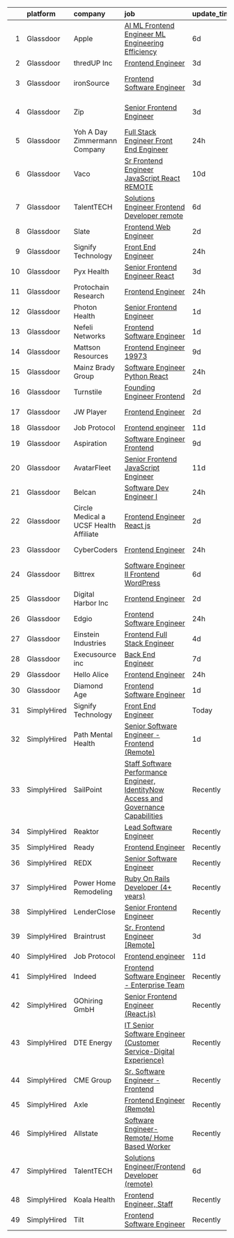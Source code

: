 

|    | platform    | company                                  | job                                                                                                                                                                                                                                                                                                                                                                                                                                                                                                                                                                                                                                                                                                                                                                                                                                                                                                                                                                                                                                                                                                                                                                                                                                                                                                                                                                                                    | update_time   | location                     |
|---:|:------------|:-----------------------------------------|:-------------------------------------------------------------------------------------------------------------------------------------------------------------------------------------------------------------------------------------------------------------------------------------------------------------------------------------------------------------------------------------------------------------------------------------------------------------------------------------------------------------------------------------------------------------------------------------------------------------------------------------------------------------------------------------------------------------------------------------------------------------------------------------------------------------------------------------------------------------------------------------------------------------------------------------------------------------------------------------------------------------------------------------------------------------------------------------------------------------------------------------------------------------------------------------------------------------------------------------------------------------------------------------------------------------------------------------------------------------------------------------------------------|:--------------|:-----------------------------|
|  1 | Glassdoor   | Apple                                    | [AI ML   Frontend Engineer  ML Engineering Efficiency](https://www.glassdoor.com/partner/jobListing.htm?pos=104&ao=1110586&s=58&guid=00000182d8ff89a5a165eec0a18f31e8&src=GD_JOB_AD&t=SR&vt=w&cs=1_2591236b&cb=1661498002146&jobListingId=1008082141341&cpc=334ABAF5D42DC775&jrtk=3-0-1gbcfv2e82272001-1gbcfv2elg2ok800-61bc0d250b409e0a--6NYlbfkN0BvKrLyj5gPmtZO9T8euul8TCxuuKNOtzRJOomxnwSEodTz2Bc-sPZl1dBMH13w-jPYpfXuwdePWwWITSluRfSbT7De9ecB7mzpFSZNZA2HVaClNEc5rYcD9Lj0GzaPfSQMwF3uFe3zg9ezPf6aOeizb3Illop0EMnbIkm597I6_SNABYauaULUCs3p-sRsiGXZPMZMaB2oPa2kQXaxDSEbSY4sH7kwTMua2-b9YzhZc4w79sxftKh6v7XXl5MnYR__shwMQ7HxDnipVPYS4stwjlQESi8KEkDDWmZGWqhrlzm0IlLue44moeDT6xg6rvswX3smGSUgy0sN9R5L0nh-BGOsoo_wOdPKcEzGXSEE6vRM2QejMPyi-HUj_WsfX81Tn_a9GJzaoZEPa8RB3B6Zpdlw8_wXVAmd_hhJLeQ1FCviB9qcQBWHfx7IN6ZJnT1QS_T9l2akdmogQN1Zj0z3d273dmOrZCRl6VN3XMdv8b1-eBI0X559xpYub4hznfkQcdzfR5r-hGS48x32vnNtj2UbODSaxgoduDaYoskplMRPQbxb5HDfA13W9EtdbrFp6aAwmiAaf7m89Lk4oggK5gU7OarD8_cjakUDadp9kqPzGBbs1A57mufrgcK9W2hkaBhAkopwHIJxg8OVTN9fxfOGEiVhSbHo02PwD8FSShowYdAqRukRPGz8sKnCdb8R2SYArE45YWQpGXHnqwp-3ielROWOqaz7pGMWkkCoadFg8kjN_rM4k4Ir81HgClVCGlG1bY3o70vGWRtYnR2r_6NHw8DNfB0CzxJGIZKgI-hHTU9QIymv1uGi3a6KjGfCZtehOcKD8qiaz1PrQN0wFa3-NH8JL2roX8b68vTmtU06iAlKA9FQp_cCvsPZ-1Jwcvt7qUmdiV1vYj8bm-6qdxh7oELe_UkRfDE8jXEHVwolId9aYsB1har1RuuRAm_6zir17ZhRDSkPrEVumxaG3ac8IQhLQO5DtFXnj21LAQ%3D%3D) | 6d            | Seattle, WA                  |
|  2 | Glassdoor   | thredUP Inc                              | [Frontend Engineer](https://www.glassdoor.com/partner/jobListing.htm?pos=128&ao=1136043&s=58&guid=00000182d8ff89a5a165eec0a18f31e8&src=GD_JOB_AD&t=SR&vt=w&cs=1_a34bb20d&cb=1661498002148&jobListingId=1008086760048&jrtk=3-0-1gbcfv2e82272001-1gbcfv2elg2ok800-6e44b37b8cae3eb2-)                                                                                                                                                                                                                                                                                                                                                                                                                                                                                                                                                                                                                                                                                                                                                                                                                                                                                                                                                                                                                                                                                                                     | 3d            | Remote                       |
|  3 | Glassdoor   | ironSource                               | [Frontend Software Engineer](https://www.glassdoor.com/partner/jobListing.htm?pos=127&ao=1136043&s=58&guid=00000182d8ff89a5a165eec0a18f31e8&src=GD_JOB_AD&t=SR&vt=w&ea=1&cs=1_871a0e60&cb=1661498002148&jobListingId=1008086404116&jrtk=3-0-1gbcfv2e82272001-1gbcfv2elg2ok800-4e2ffc2723622893-)                                                                                                                                                                                                                                                                                                                                                                                                                                                                                                                                                                                                                                                                                                                                                                                                                                                                                                                                                                                                                                                                                                       | 3d            | San Francisco, CA            |
|  4 | Glassdoor   | Zip                                      | [Senior Frontend Engineer](https://www.glassdoor.com/partner/jobListing.htm?pos=130&ao=1136043&s=58&guid=00000182d8ff89a5a165eec0a18f31e8&src=GD_JOB_AD&t=SR&vt=w&ea=1&cs=1_d4ef3be9&cb=1661498002148&jobListingId=1008086598260&jrtk=3-0-1gbcfv2e82272001-1gbcfv2elg2ok800-93b838caaea24ab3-)                                                                                                                                                                                                                                                                                                                                                                                                                                                                                                                                                                                                                                                                                                                                                                                                                                                                                                                                                                                                                                                                                                         | 3d            | San Francisco, CA            |
|  5 | Glassdoor   | Yoh  A Day   Zimmermann Company          | [Full Stack Engineer Front End Engineer](https://www.glassdoor.com/partner/jobListing.htm?pos=112&ao=1110586&s=58&guid=00000182d8ff89a5a165eec0a18f31e8&src=GD_JOB_AD&t=SR&vt=w&ea=1&cs=1_20e364b5&cb=1661498002147&jobListingId=1008094059272&cpc=AF02A54CD0F60729&jrtk=3-0-1gbcfv2e82272001-1gbcfv2elg2ok800-c97a6269b3976a89--6NYlbfkN0Ae6Qmv8rNb3d5rEsMPL_plhvilYeiJERi7JqghURwQ9bq2mHgMGRGPHap0kt02TPjgi4cuscIjSjID7ysNlPrtbfOLBEaDUkuee-HlYfX2k6TfpgVksXVvm-VnEYx-rZRfZiZ-GmqxNddmiPCRcJOxMqZ_YKge0gJLP4c2g7_BSNGgcnpJ7fboIosrBsBks_ijpD8dy2W-UP4jtFCuqTrLw4ei6mUFrPG2hL7fphxwFugsXAuQcA160bPcPlMmuZZFpJiyAQtRwavS1G99PyzWavuDzGV2n_DwYVUuSYPfyKy8Bh7EP4DYP3zHu2vidNWSJM82a8FFXwNzWXS-46APf8PsGlK67Hgy9rJl0iurtRAhd-kc3Vp4Mqzr6TLUJ7aFOjB4IyzAIM21Hwi_CuplO0iJyvRU2p1uWVgzd2g8QK15244gOYrL070Cs6lcbHODMPGzKgNu7XzhPLqncrJ7KQjcDPp5HEeV1SjnI2I515o1KezGIkF3)                                                                                                                                                                                                                                                                                                                                                                                                                                                                                                                                      | 24h           | Mountain View, CA            |
|  6 | Glassdoor   | Vaco                                     | [Sr Frontend Engineer  JavaScript   React    REMOTE](https://www.glassdoor.com/partner/jobListing.htm?pos=116&ao=1110586&s=58&guid=00000182d8ff89a5a165eec0a18f31e8&src=GD_JOB_AD&t=SR&vt=w&ea=1&cs=1_4c8d4e0d&cb=1661498002148&jobListingId=1008072262614&cpc=2CAED5C921A5F994&jrtk=3-0-1gbcfv2e82272001-1gbcfv2elg2ok800-b9519da42cb74c9a--6NYlbfkN0D_sybMACCpf9B-677oK5j6rPldVB6BlrVvFjO_o-GJZbzuF-qh4PxErFUqfUsv_6s_Tc2Li11fxdchNZKwUzmqSIGMwH5KgljcYSzbARO3me1OrxgMBizOIsgX97LmFYsXkE3K5jZjX4QDRC3iBhKLhxG4uy4_dJqJAVVYIQmeoKG3OhCIDev10OMovfD53ZM_53y7T_JYw7fIJnkAhsFUQigvjAfN_0b8IY7hHn4FWC1il8sYfEePEacwUVWr72DWNb1sJ9ovsxh3f6zmXUtNUkiv4z5y3jENLjREwEH_kWq7cfYxGDLIvSQaBmnA76TV4ghgzm66apbmUARgtyGqwmCZnUpBkBpBKT6KSJW6qXDVThGOfjYajyGUkbzOMYV9kvVRzNZNkCaXPtkII6VjVmxFGi1Sr7nKk_tgeCF4XH4-Zgo2kLaS8oSqGBdGg-g-Nltqqjf_CPx65ytYLtPEZgbhQmKUR4j6ABUrn7LqJBx21zSW662_dchrBSR_bGUwi_nhzZAkK_TIutUcFpMa_sOWt0LUEDevlOK5z-PWKw%3D%3D)                                                                                                                                                                                                                                                                                                                                                                                                                                                              | 10d           | Remote                       |
|  7 | Glassdoor   | TalentTECH                               | [Solutions Engineer Frontend Developer  remote ](https://www.glassdoor.com/partner/jobListing.htm?pos=119&ao=1136043&s=58&guid=00000182d8ff89a5a165eec0a18f31e8&src=GD_JOB_AD&t=SR&vt=w&ea=1&cs=1_f00c4fb9&cb=1661498002148&jobListingId=1008081208256&jrtk=3-0-1gbcfv2e82272001-1gbcfv2elg2ok800-b2eee3a53e61bbf3-)                                                                                                                                                                                                                                                                                                                                                                                                                                                                                                                                                                                                                                                                                                                                                                                                                                                                                                                                                                                                                                                                                   | 6d            | Atlanta, TX                  |
|  8 | Glassdoor   | Slate                                    | [Frontend Web Engineer](https://www.glassdoor.com/partner/jobListing.htm?pos=109&ao=1110586&s=58&guid=00000182d8ff89a5a165eec0a18f31e8&src=GD_JOB_AD&t=SR&vt=w&cs=1_941fd1b9&cb=1661498002146&jobListingId=1008088525649&cpc=2CAED5C921A5F994&jrtk=3-0-1gbcfv2e82272001-1gbcfv2elg2ok800-df80da8fb21c9e0c--6NYlbfkN0DG4ntHtB_rMsnfhgmnSvK2brktLme1L4SiDeJjQ-izrVOLqRJ5-yjEhSyAj73O13SMbSU5XTeruXo046-7Zytqn_2j9I3XShaX-q75Uo5BujwgcaHIxF1doGFIbrBs-aKFMB9yi6GL1O3tObZnht7U_LFoH9MnxShUOvWBzuRFYh_7APxyxTTh6rwc0KSRL6wirt_6ngVVJl1uQCvC-a328qmv-2R_aOTwVj0mpu8gBm4UmDU58G3vVpaaLooEJHDDtR4LYEOnfWMq0nfbYFIcQhF5nG4J4DEFhxXYtSCxaaZPkcJeULewUDiy3kA7u6_g-_6CwtxEhOp_lLn8-jRPF76437LS9ZTJRspW_o0jAbmpkYTwsc8kQwQEQUs8BnyFisrncM1iR7eQtM1-WHEB9op9wny1Fj_EXpuOaxU7lvj83Y4DbSKN0adBA_EZTHv3o_I2LLcfyxGj8c9Sh8qq15dYFkVWECUdjLGEIjcNY210h-g1AEASQAw0jxzLQxDnjaufPi2Uti3RdiOo5vQv97SS62lHPlCKHllYC5U0KP60zKfqiOPPWTOiD_9CVq4-TRKYMiSJz7CPy2Ob6pT3DrE18VEI2Vud35GJ2HoIjgmYx1ri3hvbYabenqbhj54abIL3-Lq7EZ5ef9qej42lI4xEtiI9pkNM2NuaP1S7-v0Nqs3KJZMWovI_ALc6gIk5ETsr6kkWx2aXL1bPColEeI10t18sNxN74ISE5CTFfXCfxtLvmBJEHaxJbcOvDBd0DV2G33AZtf9tn6aZj_njdt-7gc8k5C8g4yRyvN3bOpWz0SxlQKEsXv6CgDB7DiXupyfxtVYTfrzumzmCnTtM_OXp4DWFz9C7vtlwfiQv8eYkNg48Xn9HP6VGK5p6qA14L5j8rrQcS95T1wO6DjOMOv3b8Hx9CEWo0F02VrvXOc7cUcw5oQqcw9cGKfDZqfA%3D)                                                                              | 2d            | Remote                       |
|  9 | Glassdoor   | Signify Technology                       | [Front End Engineer](https://www.glassdoor.com/partner/jobListing.htm?pos=122&ao=1136043&s=58&guid=00000182d8ff89a5a165eec0a18f31e8&src=GD_JOB_AD&t=SR&vt=w&ea=1&cs=1_a467e4ee&cb=1661498002148&jobListingId=1008093901858&jrtk=3-0-1gbcfv2e82272001-1gbcfv2elg2ok800-bb5e1aaf8458807c-)                                                                                                                                                                                                                                                                                                                                                                                                                                                                                                                                                                                                                                                                                                                                                                                                                                                                                                                                                                                                                                                                                                               | 24h           | Remote                       |
| 10 | Glassdoor   | Pyx Health                               | [Senior Frontend Engineer  React ](https://www.glassdoor.com/partner/jobListing.htm?pos=101&ao=1110586&s=58&guid=00000182d8ff89a5a165eec0a18f31e8&src=GD_JOB_AD&t=SR&vt=w&ea=1&cs=1_baf2b6ef&cb=1661498002146&jobListingId=1008086409442&cpc=9DC6E4D8324653EE&jrtk=3-0-1gbcfv2e82272001-1gbcfv2elg2ok800-d610e395eb3bedaf--6NYlbfkN0BDEqo3--DVc-muy2H4VdRB4G8iRGn1AMUyRysTnvI1JCDrBMuDD3ZhpQMYmQGHQH1CgrkJlpzv0YIvuozArQQEDTN3IhzX6BW5CITqs1LN1gU7-Uyh5aBEdYlJ138WX6fPuWf1BY_M__pgmTes4U62Cj7g37Tita2iX8IAlINw0ZHSdeEfSP9r8M_6BrMvM5cOmp_0PGdoEuj67eH-tW86TsVro1NHfPM6q1La1TDGIJ1gGVBlakosbwwbDf4BUOgIfaSKUtDlznc1Gd52EEgcPip50yR1lKmQ49V7KbKJPeTXkksghRQsZBIe4DWe85JUCqWG7rbp5zq62od39dN5SWJ7YNdSbYIzNZggvSrvW-1N6MWblvmBEHeLHGlzSoBXyK0C8wjuyXYqWHeLTx4odtlbdNhjIemgBhR_oulqF4m73nXauKMgY8XDWFsK8Ijg_B5halnngWdtfhihwR9e6Z3bv-_0yflQm5hHYwWnP-ZPSWn7nIoQz0XY7uLYMM-m6QyNWQ9hSw%3D%3D)                                                                                                                                                                                                                                                                                                                                                                                                                                                                                                                | 3d            | Remote                       |
| 11 | Glassdoor   | Protochain Research                      | [Frontend Engineer](https://www.glassdoor.com/partner/jobListing.htm?pos=117&ao=1136043&s=58&guid=00000182d8ff89a5a165eec0a18f31e8&src=GD_JOB_AD&t=SR&vt=w&ea=1&cs=1_f95fd1e3&cb=1661498002147&jobListingId=1008094876815&jrtk=3-0-1gbcfv2e82272001-1gbcfv2elg2ok800-3b7964ead90046fb-)                                                                                                                                                                                                                                                                                                                                                                                                                                                                                                                                                                                                                                                                                                                                                                                                                                                                                                                                                                                                                                                                                                                | 24h           | Remote                       |
| 12 | Glassdoor   | Photon Health                            | [Senior Frontend Engineer](https://www.glassdoor.com/partner/jobListing.htm?pos=107&ao=1110586&s=58&guid=00000182d8ff89a5a165eec0a18f31e8&src=GD_JOB_AD&t=SR&vt=w&cs=1_509660c2&cb=1661498002146&jobListingId=1008091253079&cpc=2CAED5C921A5F994&jrtk=3-0-1gbcfv2e82272001-1gbcfv2elg2ok800-0cca393ad2e3bad3--6NYlbfkN0DG4ntHtB_rMsnfhgmnSvK2brktLme1L4SiDeJjQ-izrVOLqRJ5-yjEhSyAj73O13QTgEvrYdK-Cy2u0_twGzZYf0AMIM44yzQsugnEm8hdPMCX4bL0XykLfupdmDKjGsHXpL8PX44St1IAqeoY10MKzIjsDEmruIJqgXbd3i0m3gyKeoA6E_xC5euF1r4nQ_eeyDAYzUf1tO33Helq6gjYjp_00FfUvU5urORydfQKojyw1P6I1b1CLWQjGL0uk4pBc-LhZcvBG0snZID6FCch8DcXAvmqp4keSnXWeHcpfY_oklH9L104PZ20FO6P8wRHGZZGtnuK-ODHQvCsCFrhihs_SZURLJbXqsIVQA6LWLeFHi1FLvKD0-3SuOtW7UwbIypmlpJ1C6OzvmgnW4qYYkESZr_dANqj3JszXCIGobfYXJNaKcVPuf0IJ047JGQ1bZEzUyVo8fZS2JL5rfUVpMFuWsIh7lSi4jbdUGF-Km7MRiMYwCN64tsJJ-DqoNNKryCSeHgIGUMjp_NbX1jrOWZR8OqZvdmqjzAGc_mQmXiSigH8C8mczBg8N8z4g9xHaX17_F0hTNXyWIhPxN-GSsNkAiPwF0danuEc57newpxKoO4dk1O-TimG0IYXnBqQp6J3BGWgCkqz0LKGVOTHBqrTB23zqxhG7P6zWiQPPridKehNp5o-szXya9ZuNq9FPHjhXONGC2t-z_ToC9wlgnPLxaG6VCtb89YLY4jo3CWNjeanMhAtb_yBDTx4NH7ZWtbuuAFF_onplo4NDQH8NYKI0nSCEAi2n1nprMZxnXgMmNP8z8URG0InFCk9N40Wsqg3qFmAm1ohrHKqILs9si2Dm7TfZTfUmVVBH_uL-uwUMs2cSMwoWBLeHbOiil-_1XTZ4RcHb7A5uHIW8Zed2T3QSvQWgrqAbP0CUwVFVG9SiqWiMpTrwVOa2KgaOczqv6CnS_dxDooqoJkUeM40)                                                         | 1d            | Brooklyn, NY                 |
| 13 | Glassdoor   | Nefeli Networks                          | [Frontend Software Engineer](https://www.glassdoor.com/partner/jobListing.htm?pos=121&ao=1136043&s=58&guid=00000182d8ff89a5a165eec0a18f31e8&src=GD_JOB_AD&t=SR&vt=w&ea=1&cs=1_7218edde&cb=1661498002148&jobListingId=1008091613057&jrtk=3-0-1gbcfv2e82272001-1gbcfv2elg2ok800-09f02e7da83d16e2-)                                                                                                                                                                                                                                                                                                                                                                                                                                                                                                                                                                                                                                                                                                                                                                                                                                                                                                                                                                                                                                                                                                       | 1d            | Remote                       |
| 14 | Glassdoor   | Mattson Resources                        | [Frontend Engineer   19973](https://www.glassdoor.com/partner/jobListing.htm?pos=111&ao=1110586&s=58&guid=00000182d8ff89a5a165eec0a18f31e8&src=GD_JOB_AD&t=SR&vt=w&ea=1&cs=1_589656b0&cb=1661498002147&jobListingId=1008074116931&cpc=9DC6E4D8324653EE&jrtk=3-0-1gbcfv2e82272001-1gbcfv2elg2ok800-0a00a1491b6a5ce7--6NYlbfkN0DoFs6WlAcF-9rlb0mQNJgEdO4ygxmYB9kVlugPervFNJgAbE9jgY8GUQwiNDcz4EUKR8PdUcyf-VNWI6AuDvUkfxpNhtGaNV5cQCjdB051Mo02_MpHvgyOZvIn0ijvxKvElIJ4RuI63bP0TH3FcrNAG2S-xyoC_S9UwtJ6BNM_w8dMRF17Vwi9n_DU3ijUHfxtQz8U0_C16OgI6Sgd7zRy2IoA2Fb6LdTmzsL4qPy9EH4zTKcDGit-6R1cAR_xeASktsv9fIg3RRZqa5-5Zcq4GUV3zIPUJnuFo-X27J5U2CxCBw16k0P6nnG7nn3RsgCPrkiRiTVFWjaQDF3CI_ds1J6TyxMbsLDFP5XcwXtkIGHXi38J-FD2S2lrj5RA7luiteASCgiGvNPypZqe3edD5VTef6x_MbMcx12pKs85T3xWs58HhsbzWTPRJZWs8mwuoThVE1zd4UdGNA3zJQoCxlj_Qv1ApF4UzOTeA6DUMibDRU4tnL7eTuPxDiE4fC4%3D)                                                                                                                                                                                                                                                                                                                                                                                                                                                                                                                                     | 9d            | Boston, MA                   |
| 15 | Glassdoor   | Mainz Brady Group                        | [Software Engineer   Python   React](https://www.glassdoor.com/partner/jobListing.htm?pos=108&ao=1110586&s=58&guid=00000182d8ff89a5a165eec0a18f31e8&src=GD_JOB_AD&t=SR&vt=w&ea=1&cs=1_119e3989&cb=1661498002147&jobListingId=1008094345221&cpc=59DF70BB7E75A6DF&jrtk=3-0-1gbcfv2e82272001-1gbcfv2elg2ok800-e2d868b47bbf5e69--6NYlbfkN0AmBvT8mmb9xI3Fj7UxKkF4Cq8RZh4Va6i5lMeIN2RcgAy859lTEF7wL6pXGTyUwoQbi3iaPpGbOKWbXl5CeW3tpBr3yUZGQJNT8AfUAe__MWp4ZrdqoB9pjy5vlPaDW9pO6ALzoXbAnbyStP2-3MO_aZNKyruhIgSWLw_S4ljMiyxT5ssDwpIDmdIIwH0P7JAfYDW4UP2Ko5Bk9sE8vNcQwlzNxxuZZKrfm3u40qrm-d2ORzUeermLGfoBRzwMpbAFVPv-RnX-dgFd8oR1SY_x_tSkWbOI8Q4E2m6NxnVL5bOjhxpRMDjT74EW-Z0VliTOTUzkGAc43YCaMjHbaZJrr1l87b9QrJaYTNQFTbTz4oaHC-DiLDGaxmOuxvczkEmGR7XMJplVdwfw8J1Zpt37JAFIHNYhwNtkpQJQJGF7wcqoiiuA8pk6QxZAZzuCk8U7jdfBu4pYJZoMcxLozrtDbHugtHJhLwdnPhUw5DlksEcUhgyCiMsgkF_u7EHCNp6uJYxubgfItA%3D%3D)                                                                                                                                                                                                                                                                                                                                                                                                                                                                                                              | 24h           | Remote                       |
| 16 | Glassdoor   | Turnstile                                | [Founding Engineer   Frontend](https://www.glassdoor.com/partner/jobListing.htm?pos=124&ao=1136043&s=58&guid=00000182d8ff89a5a165eec0a18f31e8&src=GD_JOB_AD&t=SR&vt=w&ea=1&cs=1_623235e5&cb=1661498002148&jobListingId=1008088948380&jrtk=3-0-1gbcfv2e82272001-1gbcfv2elg2ok800-4e156d72d90a34b8-)                                                                                                                                                                                                                                                                                                                                                                                                                                                                                                                                                                                                                                                                                                                                                                                                                                                                                                                                                                                                                                                                                                     | 2d            | Remote                       |
| 17 | Glassdoor   | JW Player                                | [Frontend Engineer](https://www.glassdoor.com/partner/jobListing.htm?pos=123&ao=1136043&s=58&guid=00000182d8ff89a5a165eec0a18f31e8&src=GD_JOB_AD&t=SR&vt=w&ea=1&cs=1_f0bd64a4&cb=1661498002148&jobListingId=1008088579198&jrtk=3-0-1gbcfv2e82272001-1gbcfv2elg2ok800-8fe0483dab920852-)                                                                                                                                                                                                                                                                                                                                                                                                                                                                                                                                                                                                                                                                                                                                                                                                                                                                                                                                                                                                                                                                                                                | 2d            | New York, NY                 |
| 18 | Glassdoor   | Job Protocol                             | [Frontend engineer](https://www.glassdoor.com/partner/jobListing.htm?pos=120&ao=1136043&s=58&guid=00000182d8ff89a5a165eec0a18f31e8&src=GD_JOB_AD&t=SR&vt=w&ea=1&cs=1_7f812844&cb=1661498002148&jobListingId=1008070616623&jrtk=3-0-1gbcfv2e82272001-1gbcfv2elg2ok800-7017c6263bebbc73-)                                                                                                                                                                                                                                                                                                                                                                                                                                                                                                                                                                                                                                                                                                                                                                                                                                                                                                                                                                                                                                                                                                                | 11d           | Remote                       |
| 19 | Glassdoor   | Aspiration                               | [Software Engineer  Frontend](https://www.glassdoor.com/partner/jobListing.htm?pos=110&ao=1110586&s=58&guid=00000182d8ff89a5a165eec0a18f31e8&src=GD_JOB_AD&t=SR&vt=w&cs=1_9e4d3f1a&cb=1661498002147&jobListingId=1008073833516&cpc=9908D8D4413DBB8A&jrtk=3-0-1gbcfv2e82272001-1gbcfv2elg2ok800-58ac68753981d004--6NYlbfkN0DG4ntHtB_rMsnfhgmnSvK2brktLme1L4SiDeJjQ-izrVOLqRJ5-yjEhSyAj73O13S_IEOR7_PpnUJf2Z0glpz2phsUgmyeFfbjS32I0HwhgCkcLqJ_uDKd3HErx9D9CBaa0pLqrhau9cn0tXtfDObqgH98Lmrm7fxkPCdcAmKjz-tpQ2dmVGyondc7uTF9J6mBkZPnRNsSDiIV1cNZ01dsSBtMrPHzeIIq4EuJ6jGkQsBznftjQnGFZkyxmTXmy2znFs3YenkG4W0Nli-D7vjKfgGAmI7FYFkJo2G9hNLl3PgrQDDCTQy8belara4fgC3xhfrcZha-H6OeYHNPdpS2pizEDT6zV-8NVyIeS-k2ZqKTFP3p7PPP5KIXUUCKYP0BSf6Rateu-22kF3sv9gitZwYmloj35dM-ncRpQL4kBDev1_-fKq9aSa513VeTrP546fRGUDWmFnPuagrqSey5rgYw7Z4DxkwM1HIj0YXuWfbJbwQCVlceh7Jh1i08aNDIdWvCDlVHhzAu64R4N6EqS68vzQMUfdY1aMDgHrPFmw330cN2PPT62VFUK7qrB06Fx5EC5TAepGiX5fGxs9S5H7YBwbnLPknGQIjsousPGnr0fDZWVJaGzXdBexdPZmA2alNo_4jMUBOc1-QX7CI5ytQuOBZXcnOUrgZz6YdO0iS0k5OqxrSe_fyF_8BYy5klUNKkdbV1PcKiu5h-nK_WLYwq_SY4pse5pdOyvxnOuIvaTEZxts9k0cGf9bk4JzFl88q66gN2Mrk2YVtFoaumxFGNPJhkSjEyQVtf7mnqBqdRzDqbiw5QyXMWB2tRVJ05K8307vKBAQJQ9wqZw8oaWs1eEt69d41PMVJN4n-mb9loQhDrWSqUEJSj7oIq0FWEknu2PZhQ0K7ekr8_pYjEYM35-s_WQtentG8khGcd2r6Llq_v5yykUTgAeryKY37ZsmtbbdAd0mftmxHwJ8Ramc5z0wwTnm4%3D)                                        | 9d            | Remote                       |
| 20 | Glassdoor   | AvatarFleet                              | [Senior Frontend JavaScript Engineer](https://www.glassdoor.com/partner/jobListing.htm?pos=103&ao=1110586&s=58&guid=00000182d8ff89a5a165eec0a18f31e8&src=GD_JOB_AD&t=SR&vt=w&ea=1&cs=1_e0bfa2db&cb=1661498002146&jobListingId=1008070391436&cpc=9FFE37255B2C047E&jrtk=3-0-1gbcfv2e82272001-1gbcfv2elg2ok800-27f626273cf28d3e--6NYlbfkN0Bu-RUGtz6mg5En22UjlbptoWRwxvywIwtZgNbXqcbXlzG4mmBgDXoYWnM0nGrcqywPJm_UI2t0mATlqjWv0y_ZHpkmQH4AzzRiAC3V4sI3wPsvG5uCzfL5Nnq2ebDOUmPExLjgcSel4uFZRSeoRBtGR-1MUuFDJ4TPDuksGiiomHhSd27h6yF0xzgpNEx2DWlhL5GAd-Uhdt3OimE10aCGDgJnHmWWffjoX1JOH8BmwD3afXtcKZRLmGNCTMK3kJGZc4y8-rXILpfScgCgGbzT_kNjWbA0xnalxCe6ZVLjdRsQKNWgUkZqlZ8EzH4p2qYDAi5ymCqC8aI63kpb2Y2I6vJFZVjIHURFWHErZW-oC5tUgpvWmNayjGxW3kjJEUTtaERWwlSjKu2JiesBWibAwsMdxSV3Oh8gXnWenpvaEuBPz-JeVt1HKSM8E_pVQt1fPsMogmm2qfJs2wL8Ei6cVtwJwsN6wwUQK_lNQiVb8EkI0o9Il9D0tSteuGxa0VgHZFuO4SqZW9kT57XNu9Vu)                                                                                                                                                                                                                                                                                                                                                                                                                                                                                                         | 11d           | Remote                       |
| 21 | Glassdoor   | Belcan                                   | [Software Dev Engineer I](https://www.glassdoor.com/partner/jobListing.htm?pos=114&ao=1110586&s=58&guid=00000182d8ff89a5a165eec0a18f31e8&src=GD_JOB_AD&t=SR&vt=w&ea=1&cs=1_691e550c&cb=1661498002147&jobListingId=1008095072305&cpc=0FE1F5EA2BC84A01&jrtk=3-0-1gbcfv2e82272001-1gbcfv2elg2ok800-0f3ce4a88f893292--6NYlbfkN0DXzDzZ1Oulz9LSjzVbF8otUHEujJfFPwzVdyJWZPnyGP21i8g1idx-A-BThzGW7o83GT0gf0GDsVbJ3b0wR_D-hJJ5D6KiUNL_YL06JdPGEpRZjz1pz6Q5b4zgviG4KEP3lEZTh6N-oIkoZ3SYPqHIH4stOBiKstkZCuS4nK80D4ckAJDGF2YGQvxjfnU_s9fPT-j9aPtAWZEvrwcGCj31qyO9OtvTaLIIkBdWR9pHuULr5yFbRZQAawXMe0QRf2tZUU7-pwIld4GUXumkYNI5nwOSVuOHghf37Qy8qU2R0u6kJM9lHYm0JTsqEhFC2ojYgQA6NwsoOiB2pKB3S2GX9x9rw4Qapcfs-47mGN8qFnb0g9yk9G0Ua-9a0Fs-L5NuvJmXxqVuSoNG9-kBUtVToCQs8_YhjKcbMhGwMdGlhQHhdzd5QdWz0E8PX8G6B-sxVyRPL7l0lpQHD-NwFOyvhJLDVtxo8LpNZ-VdQp-4Ali8r0Z6JdiQLs6MMUPVVtFtTbTwH62scDH3E37tf16XElVgPi2Xqo9zOy5cV6Lca41HliF6T0uryeASDSQIwmWJrIREfctg8KJpPlcYQx0NA8GxZRZLO7KKh-TMdb-VQW5SMc_y2AuXmDM_8iD9OHXkuhHSWzvhTg7_0yOyKNOPySr_HZqfCnYeD7k7m1ey0yyxz5Sy1_yT4_989OXqs2WTjJLcR1i4UpvO-nHRAZsBQB48Q3esS__Ccs19sByGxEaW8bn0rFT6Yo37eSuAUpdX52yY8D5ZkoQ0v6Sus3Z05SI8D1bWlDoSQj1H1qFCNiC6sCDBl9K2TieVPuN7yiFSWPcfYmRMru32MjhHMkuu)                                                                                                                                                                                     | 24h           | Seattle, WA                  |
| 22 | Glassdoor   | Circle Medical   a UCSF Health Affiliate | [Frontend Engineer  React js ](https://www.glassdoor.com/partner/jobListing.htm?pos=125&ao=1136043&s=58&guid=00000182d8ff89a5a165eec0a18f31e8&src=GD_JOB_AD&t=SR&vt=w&ea=1&cs=1_7c0b3806&cb=1661498002148&jobListingId=1008089378944&jrtk=3-0-1gbcfv2e82272001-1gbcfv2elg2ok800-20e9255b23010fba-)                                                                                                                                                                                                                                                                                                                                                                                                                                                                                                                                                                                                                                                                                                                                                                                                                                                                                                                                                                                                                                                                                                     | 2d            | Remote                       |
| 23 | Glassdoor   | CyberCoders                              | [Frontend Engineer](https://www.glassdoor.com/partner/jobListing.htm?pos=105&ao=1110586&s=58&guid=00000182d8ff89a5a165eec0a18f31e8&src=GD_JOB_AD&t=SR&vt=w&ea=1&cs=1_8a5742f8&cb=1661498002146&jobListingId=1008095418026&cpc=334ABAF5D42DC775&jrtk=3-0-1gbcfv2e82272001-1gbcfv2elg2ok800-24dea9cd395554a1--6NYlbfkN0CpFJQzrgRR8WqXWK1qKKEqALWJw739KlKqr2H-MSI4eoBlI4EFrmor2FYZMP3muM0YFdWmT9tyVAP9mAYp33ZZRJTD9yVZyys_RZQhgBrW2LXoCiggkadr408tGW_Y8Wyg1aC7QMRMU7Uw6rBErI0pweK3FrygPSl84PpT3PIfWHM7HwmSVdlTabaGhDAOtEJWMP1tv4swH8nIwDcY5hObDNzloKHTMo9TANAkbzp0bSoT1UvY6Hwwd_vDifb4E1PdrKC328t9U-XOn53BCsi8KP6hit-f61UldMwA_P2AuZWlzxUIvmUeNtOIsDj36a_rPECa61a-OOfFzyJbQm-G7UgArl-XSZWGdJMTPmxbFr6yM3hCP9YxSGhPRehc8u0ZL7zMMRm-ynI3GOq8p8wv2d-9h3qSFfH-P4piju3tGcj6wWoWRhXIQN3kmUU9NUJYOAoarU1ao8SwMBBwNOAvuFZByZYzepaBoU3jYpwqkeyIPosXvcGGvW0qH4LdcVF5JDytCXd3TUg-4ZZZ_9uCjuT9NSGBU9LF3eFfMMl_DX73BPtXxCYZxgE3aQ0N-hm-quPjFclIQc5ca3JZwc-uh0oFNM_3eJuSZiokPvB4OEXsLHIBe7CV-jrc05lmjn2p56v6nST-vx7uevGg3twnTLjGmfZC2yPzcnB9uDIGSNXjRErSACNXzgUbM9SahiNt8jj0Kq8UHPfPMvtltJxRiMe4k3zXaq1oys-aisEL_VBrUezNGUz04-iueYMyR7Pu6bRYZ5QDmCi5L_95MLFbgFu5pV3nofluesalm22LijYw4rUf6sj-MtHBEgdyhRVhoLTiX_KhRSGjeq7TPhMQMumsSQ6F9ob8XeD-J3qOvuxOexPuYIqvrOZgesD2ZU1Xp4Nb_Sl_wGdmFC4r8xjndt9APbBI5s3lA7522sGJSvH5yhi2QRAw5zFnbf0nRry9obricBPXLqSJ6KX2wM1g-kg1LS1zDTVkDfw8wCC58Q%3D%3D)                               | 24h           | New York, NY                 |
| 24 | Glassdoor   | Bittrex                                  | [Software Engineer II   Frontend   WordPress](https://www.glassdoor.com/partner/jobListing.htm?pos=113&ao=1110586&s=58&guid=00000182d8ff89a5a165eec0a18f31e8&src=GD_JOB_AD&t=SR&vt=w&cs=1_88839ba0&cb=1661498002147&jobListingId=1008081262890&cpc=AC285F3A3ECA6BB0&jrtk=3-0-1gbcfv2e82272001-1gbcfv2elg2ok800-51e4e4518573605e--6NYlbfkN0DG4ntHtB_rMsnfhgmnSvK2brktLme1L4SiDeJjQ-izrVOLqRJ5-yjEhSyAj73O13QoLK1IcewWSJf2Z6nCqSbiKzmustehGzdurTSy1p4ra8t3DsJEDyEvIujIN2288bY08So-qYWaOqm4dYW27uhUhKDUs_gQBMJbLMCx6DQ0b_l4uUUB2ELFAJf1mz2KSbQQdbmpFNl-14D3r1Jfphusf4LvykLkarmU5IAEJr1cEv-wPHHDV5Xr7Xd-X29_BFjWzjDDS9_gs_RqsUV1Rjf3P4-mvEYuMDaat07sM1-6j5OgArD8ce_bfY3wAJEXFjGGk6PnH3YJGTTl6Tf4E2wZhR5wsWtZG7pEtLl0ytdv4_ErdXd_PLoX2xKjEDnSC5vuTS2ovaoaIQCZ4dNhF1diOQ-084pRB7fgaqOp6N5z6NmVUN7XKXjhId5PTIYDz49yMx7f4PFLohnuCI95dP9W8Iwr2jkECCBY9JiagpKgYCIYeEV2KQz406SagoUzCLcRYDeq59XafJ_ucb00hIVZWMivF7Jc4xrMZIQXyl3ecgEUAkWwVuj1yWIluSMb0MltmhPcz0IvRUdjE7jzdV4DkajuexXJH6Kj9wADjQ-0rfPNPgp932RnyNXFd_vEju8IwZIJgLza1IjhdIK2WxZjduccADGFJPA0AvUz3ofMfDnfyL-LFxOJb04bXF-Yj7uEOzaQ32V6i5Gf8WngYHuNpdgvQOOHKH19U6Y5z86JtOGToHQ1E7AgcxzKuYwDPHZ0beh0HGpN3f6V7uATr9wPIEXwPf5bUZVz4B2AF_-hLs-DbMaq-2fWfw4NGeK2p_xQe1r9MXW0pF09ZAEu7THI_-0B0vL1cm85TP9JJ6MfHQlHgdbBVo-jVsg86hHuDFJ6vldM1iBizcUOwnaJE73S29MajonmO5kN0ySXGkxCmzcqRSOJx7RMXUWwM4GvkonQkTFYsg7TTPHy6xsIveTaffEEhiJl65W7NGdLbLUaIQ%3D%3D)          | 6d            | Remote                       |
| 25 | Glassdoor   | Digital Harbor  Inc                      | [Frontend Engineer](https://www.glassdoor.com/partner/jobListing.htm?pos=118&ao=1136043&s=58&guid=00000182d8ff89a5a165eec0a18f31e8&src=GD_JOB_AD&t=SR&vt=w&ea=1&cs=1_ccb2ca80&cb=1661498002147&jobListingId=1008088189441&jrtk=3-0-1gbcfv2e82272001-1gbcfv2elg2ok800-cbab3a4222795f52-)                                                                                                                                                                                                                                                                                                                                                                                                                                                                                                                                                                                                                                                                                                                                                                                                                                                                                                                                                                                                                                                                                                                | 2d            | Remote                       |
| 26 | Glassdoor   | Edgio                                    | [Frontend Software Engineer](https://www.glassdoor.com/partner/jobListing.htm?pos=106&ao=1110586&s=58&guid=00000182d8ff89a5a165eec0a18f31e8&src=GD_JOB_AD&t=SR&vt=w&cs=1_c9d0d39b&cb=1661498002146&jobListingId=1008093938169&cpc=47CFDC01B3F81FAC&jrtk=3-0-1gbcfv2e82272001-1gbcfv2elg2ok800-7bf3e7e5b82a1895--6NYlbfkN0DG4ntHtB_rMsnfhgmnSvK2brktLme1L4SiDeJjQ-izrVOLqRJ5-yjEhSyAj73O13RzD1XV-HKzb1qbrCo8BlXYlswbiYcu4jWB1Kdyo9exFlqz8KZ6ZytWZQz0v_d_hAN-dM9Rqsjs8e1xDViYUErSDPFh5Mg4KhGb6C52W1AALpZvzJfdLPIVr_BxrEeRLWbLOhKLquCMLWRBb_joH2kvli0QENugQvA-J0YdIOWRPl-2CE1t7QR1uPUsJktzoWnslLPxuKMYUVC4nIEEN8wdCZ0rsKHQVkXBfxUA5AljepxT_UxHRDFHxuOo-Rz9FBdnDCNPjf_IQ6F79BAyVT-BVC2vjFBHZ5WlN-KMyIK_PsYqRoev-xgWaXkufgruPW1s0XNtDERKC_2PNOSqAbUIVTL4P_0Ia2Fl990waDVXX_kvq7KRRg3OQUayFmdEGU1IyJOfy0cTd9CaqkIlW8SpIqg7sNmxjhUB3cJSKUMyiTyVbvCY3_JB7jZhY3yC90Ndn_kjb_ipooSe9CGBPw-Fi6xEDkJLJABB9SrqRa6fgzHsQ1tXpyUDwaDQ1xk72H9Hn4DE689n6A_uS-yn3KdM9MrrQJlO4mYy3b6EWYrNeg4nzhElKRydQ76OVckDkS26wiPqp_P3pAhJiv6Y1I7YAAUQr6zoMcFBcxnB9Vk1Z3AgJqDFsKNYwdVtkTKsPRCm8q27r0fZclDWVemWnwo2t1UQU6LAqlY3fRWnkxYDZ23SyopucOUMkQAXEem5PnkUCVNZYiIF_Flexo0dkcI2RtQ8NDLO9I0C956lxjUv5hdOYN8oipyXGx2jUuHGkaB92Q_R_ELC94S1vUNuSo8_JumMAco74QUYWrjjQ368M_5raFOdIfAxbdwdcJP4g2mwmAYYMs-0Ht3u9pDVZ4ehDUKulQIWLjmLxeZEFZxZKmoEmFyCuxkyBpYVJIy3V1N62FSRAYRlvxEn61qfME6iHG62iPiTwrE%3D)                                         | 24h           | Remote                       |
| 27 | Glassdoor   | Einstein Industries                      | [Frontend   Full Stack Engineer](https://www.glassdoor.com/partner/jobListing.htm?pos=102&ao=1110586&s=58&guid=00000182d8ff89a5a165eec0a18f31e8&src=GD_JOB_AD&t=SR&vt=w&ea=1&cs=1_f645357f&cb=1661498002146&jobListingId=1008083371657&cpc=32EE424DE2B657EB&jrtk=3-0-1gbcfv2e82272001-1gbcfv2elg2ok800-3e40b2f6f20969ce--6NYlbfkN0CO3DEfAY9A68AIVwcxeRGvQUfeLcLgbZIyCfLEHxv2SQ-qyNDQbjO6ECI2F3OeiCQX9iyV6hzXuOwZZDTGPG6CBeeMZur_YG6eNe81cM0cjmRVp_quM-NlA7a8bYVqqrpn4-BV2VdSuqY4UCuIxSiq215GAlALiUMb_Ne_vLrCDQNdZY3s15D1xjWg_4mGLyecTqkEd-xkVmd2WLwgP14LyDWI8C5EN8ovCJniCjniU7mOsRsjjJfdo0O6RRdf92aFkdGbf06en7xAEI6tmnaz_KOYb_S0np-KKXW2OISWYXak19ZKz5QWv9exHdIvnG7YMk18ZTBu64sTluPgsz9z_V6hncWtlHH2pfooiei1LEAy0N27E4AJKcxejNZGfsWjrgUODfedd_96RQuXUk24Wc7eRwvGIb5KFAloLWkn0l_zaukhjHde78z4pIT302gWkSb-hHmwTmz4yZgaPVwD2rLhLobwsR1cPeKJ8X8EX74zvONFm-rhAAjlqltCu3LlGmn_x5bXNg%3D%3D)                                                                                                                                                                                                                                                                                                                                                                                                                                                                                                                  | 4d            | Remote                       |
| 28 | Glassdoor   | Execusource inc                          | [Back End Engineer](https://www.glassdoor.com/partner/jobListing.htm?pos=115&ao=1110586&s=58&guid=00000182d8ff89a5a165eec0a18f31e8&src=GD_JOB_AD&t=SR&vt=w&ea=1&cs=1_e81d3800&cb=1661498002147&jobListingId=1008078779721&cpc=39A4E8CE329AB187&jrtk=3-0-1gbcfv2e82272001-1gbcfv2elg2ok800-91c33098e08d6d36--6NYlbfkN0Ad7cla0soeP1lqKvtRy9he0ssbDILxvut72OvEs7n7KQm9iOEhsqTKkq4OIP_HIMAD3OzxmaukIc_qpIgT2WVBxj3_5xCuNtrbYH1U55d_dDNjLf561_Cay7RQjjL5clG7RTuRh8S8KMMeUyoIHcRmlA0OkgeZ1jUpTvb5_ZwKXvcP6j0o8QH-zCJLC7epmeHlWLIQPx8RDTMLGgJo6INnBF_U3MD4u3lkMXHtnF6zBsIjk_uMgDJIedDvBmEdtuFWJjGybU7zgVnP8CsCDbNNm8Lpb8zdST2Js939GyC1Qf9u4Ct35Dc_cjY4GXCmMcN4LNZAWRUkvHyf79mEGzo0UeKMjy-XI_tZdN9nfEb5Fxj6XwKUmoUEkhMQJgP0yBNeSo3Rjes2VPGb2rHcJxsaabXDXYlFPy9oSTHxwA2Hv7noMRKzF769ZlJPH4II30LOlifGtup6aWxmb49ITK42WgHhDXahMDfULSwOXk09lQ%3D%3D)                                                                                                                                                                                                                                                                                                                                                                                                                                                                                                                                                               | 7d            | Atlanta, GA                  |
| 29 | Glassdoor   | Hello Alice                              | [Frontend Engineer](https://www.glassdoor.com/partner/jobListing.htm?pos=126&ao=1136043&s=58&guid=00000182d8ff89a5a165eec0a18f31e8&src=GD_JOB_AD&t=SR&vt=w&ea=1&cs=1_e4f2304f&cb=1661498002148&jobListingId=1008094743980&jrtk=3-0-1gbcfv2e82272001-1gbcfv2elg2ok800-83d1447357451044-)                                                                                                                                                                                                                                                                                                                                                                                                                                                                                                                                                                                                                                                                                                                                                                                                                                                                                                                                                                                                                                                                                                                | 24h           | Houston, TX                  |
| 30 | Glassdoor   | Diamond Age                              | [Frontend Software Engineer](https://www.glassdoor.com/partner/jobListing.htm?pos=129&ao=1136043&s=58&guid=00000182d8ff89a5a165eec0a18f31e8&src=GD_JOB_AD&t=SR&vt=w&ea=1&cs=1_4e4fea6d&cb=1661498002148&jobListingId=1008092215967&jrtk=3-0-1gbcfv2e82272001-1gbcfv2elg2ok800-0f57087e411a5609-)                                                                                                                                                                                                                                                                                                                                                                                                                                                                                                                                                                                                                                                                                                                                                                                                                                                                                                                                                                                                                                                                                                       | 1d            | Phoenix, AZ                  |
| 31 | SimplyHired | Signify Technology                       | [Front End Engineer](https://www.simplyhired.com/job/1YhXbTcB3I9luX3Lk9dHcZ3Ez6bTn48LiHqWNIWk12h2XwOC6gZlgQ?q=frontend+engineer)                                                                                                                                                                                                                                                                                                                                                                                                                                                                                                                                                                                                                                                                                                                                                                                                                                                                                                                                                                                                                                                                                                                                                                                                                                                                       | Today         | Remote                       |
| 32 | SimplyHired | Path Mental Health                       | [Senior Software Engineer - Frontend (Remote)](https://www.simplyhired.com/job/AEYxBMJEk-78uguIO5htOGlnjCmROc9JTQPFBbmVfvjaI8XHET69Rw?q=frontend+engineer)                                                                                                                                                                                                                                                                                                                                                                                                                                                                                                                                                                                                                                                                                                                                                                                                                                                                                                                                                                                                                                                                                                                                                                                                                                             | 1d            | Indianapolis, IN +1 location |
| 33 | SimplyHired | SailPoint                                | [Staff Software Performance Engineer, IdentityNow Access and Governance Capabilities](https://www.simplyhired.com/job/H7nXnD50if4c5ClojqMwMKNO6VgmQCOPY9zrQel2iE_tb5qQ06i7qw?q=frontend+engineer)                                                                                                                                                                                                                                                                                                                                                                                                                                                                                                                                                                                                                                                                                                                                                                                                                                                                                                                                                                                                                                                                                                                                                                                                      | Recently      | Remote                       |
| 34 | SimplyHired | Reaktor                                  | [Lead Software Engineer](https://www.simplyhired.com/job/xAh-G0eueNtj11XPrKK19gjoCzNHFCepU4xejB1tiMgA-xVqU5GZJg?q=frontend+engineer)                                                                                                                                                                                                                                                                                                                                                                                                                                                                                                                                                                                                                                                                                                                                                                                                                                                                                                                                                                                                                                                                                                                                                                                                                                                                   | Recently      | New York, NY                 |
| 35 | SimplyHired | Ready                                    | [Frontend Engineer](https://www.simplyhired.com/job/NfBh9lIXHlK5WnBnJRBiQm0lcc0VntcXWDxclZFLZkHgoLP9ATK3oQ?q=frontend+engineer)                                                                                                                                                                                                                                                                                                                                                                                                                                                                                                                                                                                                                                                                                                                                                                                                                                                                                                                                                                                                                                                                                                                                                                                                                                                                        | Recently      | California                   |
| 36 | SimplyHired | REDX                                     | [Senior Software Engineer](https://www.simplyhired.com/job/WSU8-laU3SuK3kd-m5Sg0WNbw2GZgFqPQMzkGtuetyeT-_SC4Ng30A?q=frontend+engineer)                                                                                                                                                                                                                                                                                                                                                                                                                                                                                                                                                                                                                                                                                                                                                                                                                                                                                                                                                                                                                                                                                                                                                                                                                                                                 | Recently      | Orem, UT                     |
| 37 | SimplyHired | Power Home Remodeling                    | [Ruby On Rails Developer (4+ years)](https://www.simplyhired.com/job/uZuJxrOO4RAlHx234slsQnaw6kGlwVF74p21OOskVtRpBu-TMEj-bw?q=frontend+engineer)                                                                                                                                                                                                                                                                                                                                                                                                                                                                                                                                                                                                                                                                                                                                                                                                                                                                                                                                                                                                                                                                                                                                                                                                                                                       | Recently      | Newark, DE                   |
| 38 | SimplyHired | LenderClose                              | [Senior Frontend Engineer](https://www.simplyhired.com/job/WxQtmkGEmRtWIC39MFTccqmxDSstnhGVv8aW4m_hbfrBfDfygHroUw?q=frontend+engineer)                                                                                                                                                                                                                                                                                                                                                                                                                                                                                                                                                                                                                                                                                                                                                                                                                                                                                                                                                                                                                                                                                                                                                                                                                                                                 | Recently      | West Des Moines, IA          |
| 39 | SimplyHired | Braintrust                               | [Sr. Frontend Engineer [Remote]](https://www.simplyhired.com/job/DhBri29OsGXCbsLI4USKGiO0g1pgxZenvwgsXzqdmoTPxuMJVNd60g?q=frontend+engineer)                                                                                                                                                                                                                                                                                                                                                                                                                                                                                                                                                                                                                                                                                                                                                                                                                                                                                                                                                                                                                                                                                                                                                                                                                                                           | 3d            | San Francisco, CA            |
| 40 | SimplyHired | Job Protocol                             | [Frontend engineer](https://www.simplyhired.com/job/EfDkzJbLF5qSPQvEshBdxXXnYwEvNhQNnflr9fkViFTJaW_om62kOA?q=frontend+engineer)                                                                                                                                                                                                                                                                                                                                                                                                                                                                                                                                                                                                                                                                                                                                                                                                                                                                                                                                                                                                                                                                                                                                                                                                                                                                        | 11d           | Remote                       |
| 41 | SimplyHired | Indeed                                   | [Frontend Software Engineer - Enterprise Team](https://www.simplyhired.com/job/mfMNbZWV66SkCvMI1CIPS5NvjdkB-Z-5gp26JmrlZ5284dTNZJpJQg?q=frontend+engineer)                                                                                                                                                                                                                                                                                                                                                                                                                                                                                                                                                                                                                                                                                                                                                                                                                                                                                                                                                                                                                                                                                                                                                                                                                                             | Recently      | United States +2 locations   |
| 42 | SimplyHired | GOhiring GmbH                            | [Senior Frontend Engineer (React.js)](https://www.simplyhired.com/job/Uyuw-oZYMWY7bw7ebWHq-dzbyEX3qrWrKh_ngeX3OPMk6vk4NqD8Aw?q=frontend+engineer)                                                                                                                                                                                                                                                                                                                                                                                                                                                                                                                                                                                                                                                                                                                                                                                                                                                                                                                                                                                                                                                                                                                                                                                                                                                      | Recently      | Remote                       |
| 43 | SimplyHired | DTE Energy                               | [IT Senior Software Engineer (Customer Service-Digital Experience)](https://www.simplyhired.com/job/JvvTdtUvCo1plGK62BDdH0n7TMZPr1alzEo-BMYw1FrbW71hr3U_pg?q=frontend+engineer)                                                                                                                                                                                                                                                                                                                                                                                                                                                                                                                                                                                                                                                                                                                                                                                                                                                                                                                                                                                                                                                                                                                                                                                                                        | Recently      | Detroit, MI                  |
| 44 | SimplyHired | CME Group                                | [Sr. Software Engineer - Frontend](https://www.simplyhired.com/job/ujyHv7u3zs-97pmVpujw0lQ7UHbgL3QyTrAyKc0Uiiqr3Y9TP7IEKw?q=frontend+engineer)                                                                                                                                                                                                                                                                                                                                                                                                                                                                                                                                                                                                                                                                                                                                                                                                                                                                                                                                                                                                                                                                                                                                                                                                                                                         | Recently      | Chicago, IL                  |
| 45 | SimplyHired | Axle                                     | [Frontend Engineer (Remote)](https://www.simplyhired.com/job/PUaJC2ka-0lrMpRsWcxbAHPFhLWHae2YoczqhGsJB45zhsOtvfKOLw?q=frontend+engineer)                                                                                                                                                                                                                                                                                                                                                                                                                                                                                                                                                                                                                                                                                                                                                                                                                                                                                                                                                                                                                                                                                                                                                                                                                                                               | Recently      | Seattle, WA                  |
| 46 | SimplyHired | Allstate                                 | [Software Engineer- Remote/ Home Based Worker](https://www.simplyhired.com/job/Xk9faOL52iHFqoOWOF7r0ud4LBz03rinO_AQ2ZKxvfKnG6SZiAKqQQ?q=frontend+engineer)                                                                                                                                                                                                                                                                                                                                                                                                                                                                                                                                                                                                                                                                                                                                                                                                                                                                                                                                                                                                                                                                                                                                                                                                                                             | Recently      | Remote                       |
| 47 | SimplyHired | TalentTECH                               | [Solutions Engineer/Frontend Developer (remote)](https://www.simplyhired.com/job/GLuab89isLdqKsL2KsRuOt63-riZOxDeojRUWxGnD7RxOrk5GmIqqQ?q=frontend+engineer)                                                                                                                                                                                                                                                                                                                                                                                                                                                                                                                                                                                                                                                                                                                                                                                                                                                                                                                                                                                                                                                                                                                                                                                                                                           | 6d            | Atlanta, TX +4 locations     |
| 48 | SimplyHired | Koala Health                             | [Frontend Engineer, Staff](https://www.simplyhired.com/job/HLiOnFDBLZHbyx2rs4cq9m7N0RVf-g-gb82o7rQiZyX6H_stK65B6g?q=frontend+engineer)                                                                                                                                                                                                                                                                                                                                                                                                                                                                                                                                                                                                                                                                                                                                                                                                                                                                                                                                                                                                                                                                                                                                                                                                                                                                 | Recently      | Remote                       |
| 49 | SimplyHired | Tilt                                     | [Frontend Software Engineer](https://www.simplyhired.com/job/QH_pBvTBWH21wlxL6w03kGvttia_67XzV6Vkt_AN6LFFMpwe2idA1Q?q=frontend+engineer)                                                                                                                                                                                                                                                                                                                                                                                                                                                                                                                                                                                                                                                                                                                                                                                                                                                                                                                                                                                                                                                                                                                                                                                                                                                               | Recently      | Remote                       |